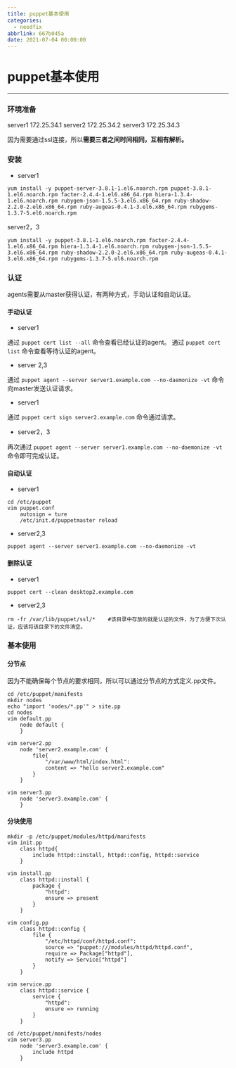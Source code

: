 ```yaml
---
title: puppet基本使用
categories:
  - needfix
abbrlink: 667b045a
date: 2021-07-04 00:00:00
---
```

# puppet基本使用

***
### 环境准备

server1 172.25.34.1
server2 172.25.34.2
server3 172.25.34.3

因为需要通过ssl连接，所以**需要三者之间时间相同，互相有解析。**




### 安装

* server1
```shell
yum install -y puppet-server-3.8.1-1.el6.noarch.rpm puppet-3.8.1-1.el6.noarch.rpm facter-2.4.4-1.el6.x86_64.rpm hiera-1.3.4-1.el6.noarch.rpm rubygem-json-1.5.5-3.el6.x86_64.rpm ruby-shadow-2.2.0-2.el6.x86_64.rpm ruby-augeas-0.4.1-3.el6.x86_64.rpm rubygems-1.3.7-5.el6.noarch.rpm 
```


server2，3
```shell
yum install -y puppet-3.8.1-1.el6.noarch.rpm facter-2.4.4-1.el6.x86_64.rpm hiera-1.3.4-1.el6.noarch.rpm rubygem-json-1.5.5-3.el6.x86_64.rpm ruby-shadow-2.2.0-2.el6.x86_64.rpm ruby-augeas-0.4.1-3.el6.x86_64.rpm rubygems-1.3.7-5.el6.noarch.rpm
```



### 认证

agents需要从master获得认证，有两种方式，手动认证和自动认证。

#### 手动认证

* server1

通过   `puppet cert list --all`   命令查看已经认证的agent。
通过   `puppet cert list`               命令查看等待认证的agent。

* server 2,3

通过  `puppet agent --server server1.example.com --no-daemonize -vt`  命令向master发送认证请求。

* server1

通过  `puppet cert sign server2.example.com`  命令通过请求。

* server2，3

再次通过  `puppet agent --server server1.example.com --no-daemonize -vt`  命令即可完成认证。

####  自动认证

* server1

```shell
cd /etc/puppet
vim puppet.conf
	autosign = ture
	/etc/init.d/puppetmaster reload
```

* server2,3
```shell
puppet agent --server server1.example.com --no-daemonize -vt
```

#### 删除认证

* server1

```shell
puppet cert --clean desktop2.example.com
```

* server2,3
```shell
rm -fr /var/lib/puppet/ssl/*    #该目录中存放的就是认证的文件，为了方便下次认证，应该将该目录下的文件清空。
```



### 基本使用


####  分节点

因为不能确保每个节点的要求相同，所以可以通过分节点的方式定义.pp文件。

```shell
cd /etc/puppet/manifests
mkdir nodes
echo "import 'nodes/*.pp'" > site.pp
cd nodes
vim default.pp
	node default {
	}

vim server2.pp
	node 'server2.example.com' {
		file{
			"/var/www/html/index.html":
			content => "hello server2.example.com"
		}
	}

vim server3.pp
	node 'server3.example.com' {
	}
```

####  分块使用

```shell
mkdir -p /etc/puppet/modules/httpd/manifests
vim init.pp
	class httpd{
		include httpd::install, httpd::config, httpd::service
	}

vim install.pp
	class httpd::install {
		package {
			"httpd":
			ensure => present	
		}
	}

vim config.pp
	class httpd::config {
		file {
			"/etc/httpd/conf/httpd.conf":
			source => "puppet:///modules/httpd/httpd.conf",
			require => Package["httpd"],
			notify => Service["httpd"]
		}
	}

vim service.pp
	class httpd::service {
		service {
			"httpd":
			ensure => running
		}
	}

cd /etc/puppet/manifests/nodes
vim server3.pp
	node 'server3.example.com' {
		include httpd
	}
```